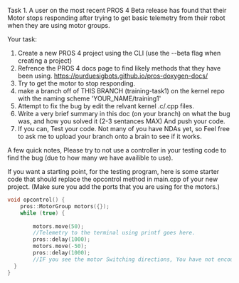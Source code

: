 Task 1. 
A user on the most recent PROS 4 Beta release has found that their Motor stops responding after trying to get basic telemetry from their robot when they are using motor groups.

Your task: 

1. Create a new PROS 4 project using the CLI (use the --beta flag when creating a project)
2. Refrence the PROS 4 docs page to find likely methods that they have been using. <https://purduesigbots.github.io/pros-doxygen-docs/>
3. Try to get the motor to stop responding. 
4. make a branch off of THIS BRANCH (training-task1) on the kernel repo with the naming scheme 'YOUR_NAME/training1'
5. Attempt to fix the bug by edit the relvant kernel .c/.cpp files.
6. Write a very brief summary in this doc (on your branch) on what the bug was, and how you solved it (2-3 sentances MAX) And push your code. 
7. If you can, Test your code. Not many of you have NDAs yet, so Feel free to ask me to upload your branch onto a brain to see if it works.

A few quick notes, Please try to not use a controller in your testing code to find the bug (due to how many we have availible to use).

If you want a starting point, for the testing program, here is some starter code that should replace the opcontrol method in main.cpp of your new project. (Make sure you add the ports that you are using for the motors.)

```cpp
void opcontrol() {
	pros::MotorGroup motors({});
	while (true) {
    	
    	motors.move(50);
		//Telemetry to the terminal using printf goes here. 
    	pros::delay(1000);
    	motors.move(-50);
		pros::delay(1000);
		//IF you see the motor Switching directions, You have not encountered the bug. 
  }
}
```
